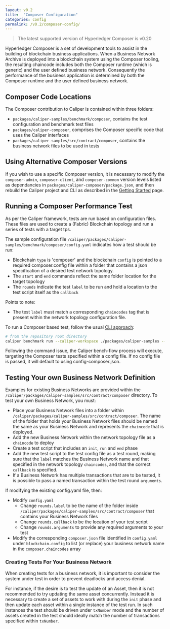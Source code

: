 ```yaml
---
layout: v0.2
title:  "Composer Configuration"
categories: config
permalink: /v0.2/composer-config/
---
```


> The latest supported version of Hyperledger Composer is v0.20


Hyperledger Composer is a set of development tools to assist in the building of blockchain business applications. When a Business Network Archive is deployed into a blockchain system using the Composer tooling, the resulting chaincode includes both the Composer runtime (which is generic) and the user defined business network. Consequently the performance of the business application is determined by both the Composer runtime and the user defined business network.

## Composer Code Locations
The Composer contribution to Caliper is contained within three folders:
- `packages/caliper-samples/benchmark/composer`, contains the test configuration and benchmark test files
- `packages/caliper-composer`, comprises the Composer specific code that uses the Caliper interfaces
- `packages/caliper-samples/src/contract/composer`, contains the business network files to be used in tests

## Using Alternative Composer Versions
If you wish to use a specific Composer version, it is necessary to modify the `composer-admin`, `composer-client`, and `composer-common` version levels listed as dependancies in `packages/caliper-composer/package.json`, and then rebuild the Caliper project and CLI as described in the [Getting Started](./Getting_Started.md#building-caliper) page.

## Running a Composer Performance Test
As per the Caliper framework, tests are run based on configuration files. These files are used to create a (Fabric) Blockchain topology and run a series of tests with a target tps.

The sample configuration file `/caliper/packages/caliper-samples/benchmark/composer/config.yaml` indicates how a test should be run:
- Blockchain `type` is 'composer' and the blockchain `config` is pointed to a required composer.config file within a folder that contains a json specification of a desired test network topology.
- The `start` and `end` commands reflect the same folder location for the target topology
- The `rounds` indicate the test `label` to be run and hold a location to the test script itself as the `callback`

Points to note:
- The test `label` must match a corresponding `chaincodes` tag that is present within the network topology configuration file.

To run a Composer based test, follow the usual [CLI approach](./Getting_Started.md#run-a-sample-benchmark):
```bash
# from the repository root directory
caliper benchmark run --caliper-workspace ./packages/caliper-samples --caliper-benchconfig benchmark/composer/config.yaml --caliper-networkconfig network/fabric-v1.1/2org1peercouchdb/composer.json
```

Following the command issue, the Caliper bench-flow process will execute, targeting the Composer tests specified within a config file. If no config file is passed, it will default to using config-composer.json.

## Testing Your own Business Network Definition
Examples for existing Business Networks are provided within the `/caliper/packages/caliper-samples/src/contract/composer` directory. To test your own Business Network, you must:
- Place your Business Network files into a folder within `/caliper/packages/caliper-samples/src/contract/composer`. The name of the folder that holds your Business Network files should be named the same as your Business Network and represents the `chaincode` that is deployed.
- Add the new Business Network within the network topology file as a `chaincode` to deploy
- Create a test script that includes an `init`, `run` and `end` phase
- Add the new test script to the test config file as a test round, making sure that the `label` matches the Business Network name and that specified in the network topology `chaincodes`, and that the correct `callback` is specified.
- If a Business Network has multiple transactions that are to be tested, it is possible to pass a named transaction within the test round `arguments`.


If modifying the existing config.yaml file, then:
- Modify `config.yaml`
  - Change `rounds.label` to be the name of the folder inside `/caliper/packages/caliper-samples/src/contract/composer` that contains your Business Network files
  - Change `rounds.callback` to be the location of your test script
  - Change `rounds.arguments` to provide any required arguments to your test
- Modify the corresponding `composer.json` file identified in `config.yaml` under `blockchain.config` to list (or replace) your business network name in the `composer.chaincodes` array

### Creating Tests For Your Business Network
When creating tests for a business network, it is important to consider the system under test in order to prevent deadlocks and access denial.

For instance, if the desire is to test the update of an Asset, then it is not recommended to try updating the same asset concurrently. Instead it is necessary to create a set of assets to work with during the `init` phase and then update each asset within a single instance of the test run. In such instances the test should be driven under `txNumber` mode and the number of assets created in the test should ideally match the number of transactions specified within `txNumber`.